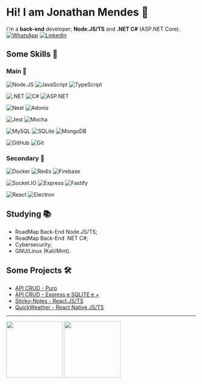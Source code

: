 # Hi! I am Jonathan Mendes 👋

I'm a **back-end** developer; **Node.JS/TS** and **.NET C#** (ASP.NET Core).\
[![WhatsApp](https://img.shields.io/badge/WhatsApp-25D366?&logo=whatsapp&logoColor=FFF)](https://wa.me/+5521969611153)
[![LinkedIn](https://img.shields.io/badge/LinkedIn-0077B5?&logo=linkedin&logoColor=FFF)](https://www.linkedin.com/in/jonatanbarreiro/)
<!-- [![Views](https://visitcount.itsvg.in/api?id=DevJonathanMendes&label=Profile%20Views&color=4&icon=5&pretty=true)](https://visitcount.itsvg.in) -->

## Some Skills 🚀

### Main 🥇

![Node.JS](https://img.shields.io/badge/Node-69A163?&logo=node.js&logoColor=FFF)
![JavaScript](https://img.shields.io/badge/JavaScript-F7E018?&logo=javascript&logoColor=000)
![TypeScript](https://img.shields.io/badge/TypeScript-007ACC?&logo=typescript&logoColor=FFF)

![.NET](https://img.shields.io/badge/.NET-5C2D91?&logo=.net&logoColor=FFF)
![C#](https://img.shields.io/badge/C%23-9A4993?&logo=c-sharp&logoColor=FFF)
![ASP.NET](https://img.shields.io/badge/ASP-1171BB?&logo=.NET&logoColor=FFF)

![Nest](https://img.shields.io/badge/Nest-E0234E?&logo=nestjs&logoColor=FFF)
![Adonis](https://img.shields.io/badge/Adonis-5943FE?&logo=adonisjs&logoColor=FFF)

![Jest](https://img.shields.io/badge/Jest-96737D?&logo=Jest&logoColor=FFF)
![Mocha](https://img.shields.io/badge/Mocha-8D6748?&logo=Mocha&logoColor=FFF)

![MySQL](https://img.shields.io/badge/MySQL-26526D?&logo=mysql&logoColor=FFF)
![SQLite](https://img.shields.io/badge/SQLite-003956?&logo=sqlite&logoColor=FFF)
![MongoDB](https://img.shields.io/badge/MongoDB-07AB4F?&logo=mongodb&logoColor=FFF)

![GitHub](https://img.shields.io/badge/GitHub-100000?&logo=github&logoColor=FFF)
![Git](https://img.shields.io/badge/GIT-E44C30?&logo=git&logoColor=FFF)

### Secondary 🥈

![Docker](https://img.shields.io/badge/Docker-086DD7?&logo=docker&logoColor=FFF)
![Redis](https://img.shields.io/badge/Redis-C83632?&logo=redis&logoColor=FFF)
![Firebase](https://img.shields.io/badge/Firebase-FFCA29?&logo=firebase&logoColor=FFF)

![Socket.IO](https://img.shields.io/badge/Socket.IO-FFF?&logo=socket.io&logoColor=000)
![Express](https://img.shields.io/badge/Express-FFF?&logo=express&logoColor=000)
![Fastify](https://img.shields.io/badge/Fastify-FFF?&logo=Fastify&logoColor=000)

![React](https://img.shields.io/badge/React-60DBFC?&logo=react&logoColor=000)
![Electron](https://img.shields.io/badge/Electron-272A38?&logo=electron&logoColor=FFF)

<!--
![Skill Icons](https://skillicons.dev/icons?i=nodejs,js,ts,dotnet,cs&theme=dark)\
![Skill Icons](https://skillicons.dev/icons?i=react,electron,nest,adonis&theme=dark)\
![Skill Icons](https://skillicons.dev/icons?i=mysql,sqlite,redis,mongodb,firebase&theme=dark)\
![Skill Icons](https://skillicons.dev/icons?i=github,git,docker&theme=dark)
 -->
## Studying 📚

- RoadMap Back-End Node.JS/TS;
- RoadMap Back-End .NET C#;
- Cybersecurity;
- GNU/Linux (Kali/Mint).

## Some Projects 🛠️

- [API CRUD - Puro](https://github.com/DevJonathanMendes/API-CRUD-Sem-Framework)
- [API CRUD - Express e SQLITE e +](https://github.com/DevJonathanMendes/API-CRUD-Express.JS-SQLite)
- [Sticky-Notes - React.JS/TS](https://github.com/DevJonathanMendes/Sticky-Notes)
- [QuickWeather - React Native JS/TS](https://github.com/DevJonathanMendes/QuickWeather)

---

<p>
  <img align="center" height=150 src="https://github-readme-stats.vercel.app/api/?username=devjonathanmendes&show_icons=true&theme=dark" />
  <img align="center" height=150 src="https://github-readme-stats.vercel.app/api/top-langs/?username=devjonathanmendes&theme=dark&layout=compact" />
</p>
